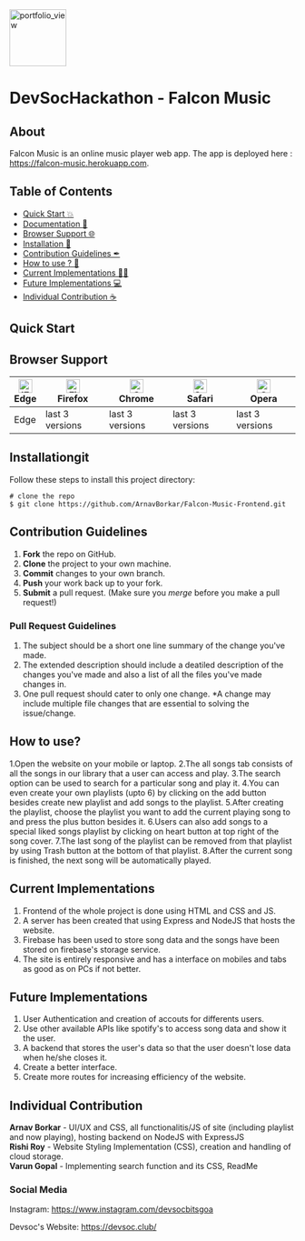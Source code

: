 <img width="100" alt="portfolio_view" src="https://devsoc.club/assets/img/logo.png">

# DevSocHackathon - Falcon Music

## About
Falcon Music is an online music player web app.
The app is deployed here : https://falcon-music.herokuapp.com.

## Table of Contents
- [Quick Start :boom:](#quick-start)
- [Documentation 🧾](#documentation)
- [Browser Support 🌐](#browser-support)
- [Installation 🐣](#installation)
- [Contribution Guidelines ✒](#contribution-guidelines)
- [How to use ? 📖](#how-to-use)
- [Current Implementations 👨‍💻](#current-implementations)
- [Future Implementations 💻](#future-implementations)
- [Individual Contribution ☕](#individual-contribution)

## Quick Start



## Browser Support
| [<img src="https://raw.githubusercontent.com/alrra/browser-logos/master/src/edge/edge_48x48.png" alt="IE / Edge" width="24px" height="24px" />](http://godban.github.io/browsers-support-badges/)</br>Edge | [<img src="https://raw.githubusercontent.com/alrra/browser-logos/master/src/firefox/firefox_48x48.png" alt="Firefox" width="24px" height="24px" />](http://godban.github.io/browsers-support-badges/)</br>Firefox | [<img src="https://raw.githubusercontent.com/alrra/browser-logos/master/src/chrome/chrome_48x48.png" alt="Chrome" width="24px" height="24px" />](http://godban.github.io/browsers-support-badges/)</br>Chrome | [<img src="https://raw.githubusercontent.com/alrra/browser-logos/master/src/safari/safari_48x48.png" alt="Safari" width="24px" height="24px" />](http://godban.github.io/browsers-support-badges/)</br>Safari | [<img src="https://raw.githubusercontent.com/alrra/browser-logos/master/src/opera/opera_48x48.png" alt="Opera" width="24px" height="24px" />](http://godban.github.io/browsers-support-badges/)</br>Opera |
| --- | --- | --- | --- | --- |
| Edge | last 3 versions | last 3 versions | last 3 versions | last 3 versions |

## Installationgit 

Follow these steps to install this project directory:

```
# clone the repo
$ git clone https://github.com/ArnavBorkar/Falcon-Music-Frontend.git

```

## Contribution Guidelines
1. **Fork** the repo on GitHub.
2. **Clone** the project to your own machine.
3. **Commit** changes to your own branch.
4. **Push** your work back up to your fork.
5. **Submit** a pull request.
(Make sure you *merge* before you make a pull request!)

### Pull Request Guidelines
1. The subject should be a short one line summary of the change you've made.
2. The extended description should include a deatiled description of the changes you've made and also a list of all the files you've made changes in.
3. One pull request should cater to only one change. *A change may include multiple file changes that are essential to solving the issue/change.

## How to use?
1.Open the website on your mobile or laptop. 
2.The all songs tab consists of all the songs in our library that a user can access and play. 
3.The search option can be used to search for a particular song and play it. 
4.You can even create your own playlists (upto 6) by clicking on the add button besides create new playlist and add songs to the playlist. 
5.After creating the playlist, choose the playlist you want to add the current playing song to and press the plus button besides it.
6.Users can also add songs to a special liked songs playlist by clicking on heart button at top right of the song cover.
7.The last song of the playlist can be removed from that playlist by using Trash button at the bottom of that playlist.
8.After the current song is finished, the next song will be automatically played.

## Current Implementations
1. Frontend of the whole project is done using HTML and CSS and JS.
2. A server has been created that using Express and NodeJS that hosts the website.
3. Firebase has been used to store song data and the songs have been stored on firebase's storage service.
4. The site is entirely responsive and has a interface on mobiles and tabs as good as on PCs if not better.


## Future Implementations
1. User Authentication and creation of accouts for differents users.
2. Use other available APIs like spotify's to access song data and show it the user.
3. A backend that stores the user's data so that the user doesn't lose data when he/she closes it.
4. Create a better interface.
5. Create more routes for increasing efficiency of the website.

## Individual Contribution
**Arnav Borkar** - UI/UX and CSS, all functionalitis/JS of site (including playlist and now playing), hosting backend on NodeJS with ExpressJS <br />
**Rishi Roy** - Website Styling Implementation (CSS), creation and handling of cloud storage.<br />
**Varun Gopal** - Implementing search function and its CSS, ReadMe <br />


### Social Media

Instagram: <https://www.instagram.com/devsocbitsgoa>

Devsoc's Website: <https://devsoc.club/>
